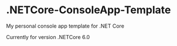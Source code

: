 # .NETCore-ConsoleApp-Template
My personal console app template for .NET Core

Currently for version .NETCore 6.0
